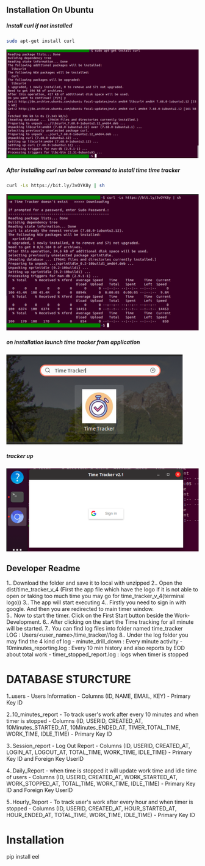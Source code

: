 
## Installation On Ubuntu

##### Install curl if not installed

```bash
sudo apt-get install curl
```

![](image/installcurl.png)

##### After installing curl run below command to install time time tracker

```bash
curl -Ls https://bit.ly/3vOYK8y | sh
```

![](image/installscrpt.png)

##### on installation launch time tracker from application

![](image/searchtracker.png)

##### tracker up

![](image/runningtracker.png)


## Developer Readme

1.. Download the folder and save it to local with unzipped
2.. Open the dist/time_tracker_v_4 (First the app file which have the logo if it is not able to open or taking too much time you may go for time_tracker_v_4(terminal logo))
3.. The app will start executing
4.. Firstly you need to sign in with google. And then you are redirected to main timer window.	
5.. Now to start the timer. Click on the First Start button beside the Work-Development.
6.. After clicking on the start the Time tracking for all minute will be started.
7.. You can find log files into folder named time_tracker  
	LOG : Users/<user_name>/time_tracker/<date>/log
8.. Under the log folder you may find the 4 kind of log 
	- minute_drill_down : Every minute activity
	- 10minutes_reporting.log : Every 10 min history and also reports by EOD about total work 
	- timer_stopped_report.log : logs when timer is stopped 


# DATABASE STURCTURE

1..users
	- Users Information
	- Columns (ID, NAME, EMAIL, KEY)
	- Primary Key ID

2..10_minutes_report
	- To track user's work after every 10 minutes and when timer is stopped
	- Columns (ID, USERID, CREATED_AT, 10Minutes_STARTED_AT, 10Minutes_ENDED_AT, TIMER_TOTAL_TIME, WORK_TIME, IDLE_TIME)
	- Primary Key ID

3..Session_report
	- Log Out Report
	- Columns (ID, USERID, CREATED_AT, LOGIN_AT, LOGOUT_AT, TOTAL_TIME, WORK_TIME, IDLE_TIME)
	- Primary Key ID and Foreign Key UserID

4..Daily_Report
	- when time is stopped it will update work time and idle time of users
	- Columns (ID, USERID, CREATED_AT, WORK_STARTED_AT, WORK_STOPPED_AT, TOTAL_TIME, WORK_TIME, IDLE_TIME)
	- Primary Key ID and Foreign Key UserID

5..Hourly_Report 
	- To track user's work after every hour and when timer is stopped
	- Columns (ID, USERID, CREATED_AT, HOUR_STARTED_AT, HOUR_ENDED_AT, TOTAL_TIME, WORK_TIME, IDLE_TIME)
	- Primary Key ID

# Installation

pip install eel
